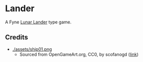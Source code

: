 # Lander

A Fyne [Lunar
Lander](https://en.wikipedia.org/wiki/Lunar_Lander_(video_game_genre)) type
game.

## Credits

* [./assets/ship01.png](./assets/ship01.png)
	* Sourced from OpenGameArt.org, CC0, by scofanogd ([link](https://opengameart.org/content/spaceship-9))
